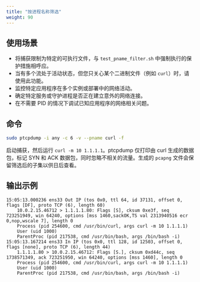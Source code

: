 ```yaml
---
title: "按进程名称筛选"
weight: 90
---
```


## 使用场景

- 将捕获限制为特定的可执行文件，与 `test_pname_filter.sh` 中强制执行的保护措施相呼应。
- 当有多个流处于活动状态，但您只关心某个二进制文件（例如 `curl`）时，请使用此功能。
- 监控特定应用程序在多个实例或部署中的网络活动。
- 确定特定服务或守护进程是否正在建立意外的网络连接。
- 在不需要 PID 的情况下调试已知应用程序的网络相关问题。

## 命令

```bash
sudo ptcpdump -i any -c 6 -v --pname curl -f
```

启动捕获，然后运行 `curl -m 10 1.1.1.1`。ptcpdump 仅打印由 curl 生成的数据包，标记 SYN 和 ACK 数据包，同时忽略不相关的流量。生成的 `pcapng` 文件会保留筛选后的子集以供日后查看。


## 输出示例

```
15:05:13.000236 ens33 Out IP (tos 0x0, ttl 64, id 37131, offset 0, flags [DF], proto TCP (6), length 60)
    10.0.2.15.46712 > 1.1.1.1.80: Flags [S], cksum 0xe3f, seq 723251949, win 64240, options [mss 1460,sackOK,TS val 2313940516 ecr 0,nop,wscale 7], length 0
    Process (pid 254600, cmd /usr/bin/curl, args curl -m 10 1.1.1.1)
    User (uid 1000)
    ParentProc (pid 217538, cmd /usr/bin/bash, args /bin/bash -i)
15:05:13.167214 ens33 In IP (tos 0x0, ttl 128, id 12503, offset 0, flags [none], proto TCP (6), length 44)
    1.1.1.1.80 > 10.0.2.15.46712: Flags [S.], cksum 0xd44c, seq 1738571349, ack 723251950, win 64240, options [mss 1460], length 0
    Process (pid 254600, cmd /usr/bin/curl, args curl -m 10 1.1.1.1)
    User (uid 1000)
    ParentProc (pid 217538, cmd /usr/bin/bash, args /bin/bash -i)
```